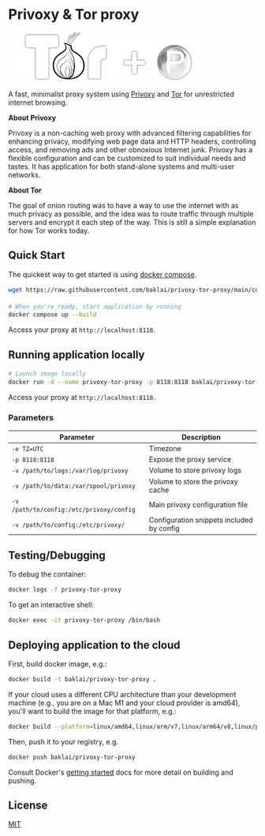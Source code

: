 # Privoxy & Tor proxy

![Privoxy + Tor](preview.png)

A fast, minimalist proxy system using [Privoxy](https://www.privoxy.org) and [Tor](https://www.torproject.org) for unrestricted internet browsing.

**About Privoxy**

Privoxy is a non-caching web proxy with advanced filtering capabilities for enhancing privacy, modifying web page data and HTTP headers, controlling access, and removing ads and other obnoxious Internet junk. Privoxy has a flexible configuration and can be customized to suit individual needs and tastes. It has application for both stand-alone systems and multi-user networks.

**About Tor**

The goal of onion routing was to have a way to use the internet with as much privacy as possible, and the idea was to route traffic through multiple servers and encrypt it each step of the way. This is still a simple explanation for how Tor works today.

## Quick Start

The quickest way to get started is using [docker compose](https://docs.docker.com/compose/).

```bash
wget https://raw.githubusercontent.com/baklai/privoxy-tor-proxy/main/compose.yaml

# When you're ready, start application by running
docker compose up --build
```

Access your proxy at `http://localhost:8118`.

## Running application locally

```bash
# Launch image locally
docker run -d --name privoxy-tor-proxy -p 8118:8118 baklai/privoxy-tor-proxy:latest
```

Access your proxy at `http://localhost:8118`.

### Parameters

| Parameter                                | Description                               |
| ---------------------------------------- | ----------------------------------------- |
| `-e TZ=UTC`                              | Timezone                                  |
| `-p 8118:8118`                           | Expose the proxy service                  |
| `-v /path/to/logs:/var/log/privoxy`      | Volume to store privoxy logs              |
| `-v /path/to/data:/var/spool/privoxy`    | Volume to store the privoxy cache         |
| `-v /path/to/config:/etc/privoxy/config` | Main privoxy configuration file           |
| `-v /path/to/config:/etc/privoxy/`       | Configuration snippets included by config |

## Testing/Debugging

To debug the container:

```bash
docker logs -f privoxy-tor-proxy
```

To get an interactive shell:

```bash
docker exec -it privoxy-tor-proxy /bin/bash
```

## Deploying application to the cloud

First, build docker image, e.g.:

```bash
docker build -t baklai/privoxy-tor-proxy .
```

If your cloud uses a different CPU architecture than your development
machine (e.g., you are on a Mac M1 and your cloud provider is amd64),
you'll want to build the image for that platform, e.g.:

```bash
docker build --platform=linux/amd64,linux/arm/v7,linux/arm64/v8,linux/ppc64le,linux/s390x -t baklai/privoxy-tor-proxy .
```

Then, push it to your registry, e.g.

```bash
docker push baklai/privoxy-tor-proxy
```

Consult Docker's [getting started](https://docs.docker.com/go/get-started-sharing/)
docs for more detail on building and pushing.

## License

[MIT](LICENSE)
